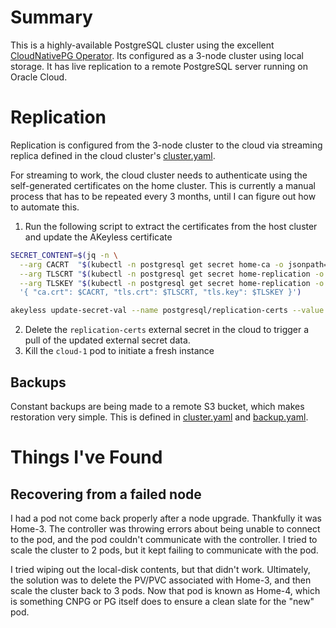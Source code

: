 # Summary
This is a highly-available PostgreSQL cluster using the excellent [CloudNativePG Operator](https://cloudnative-pg.io/). Its configured as a 3-node cluster using local storage. It has live replication to a remote PostgreSQL server running on Oracle Cloud.

# Replication
Replication is configured from the 3-node cluster to the cloud via streaming replica defined in the cloud cluster's [cluster.yaml](overlays/cloud/cluster.yaml).

For streaming to work, the cloud cluster needs to authenticate using the self-generated certificates on the home cluster. This is currently a manual process that has to be repeated every 3 months, until I can figure out how to automate this.

1. Run the following script to extract the certificates from the host cluster and update the AKeyless certificate
```bash
SECRET_CONTENT=$(jq -n \
  --arg CACRT  "$(kubectl -n postgresql get secret home-ca -o jsonpath='{.data.ca\.crt}')" \
  --arg TLSCRT "$(kubectl -n postgresql get secret home-replication -o jsonpath='{.data.tls\.crt}')" \
  --arg TLSKEY "$(kubectl -n postgresql get secret home-replication -o jsonpath='{.data.tls\.key}')" \
  '{ "ca.crt": $CACRT, "tls.crt": $TLSCRT, "tls.key": $TLSKEY }')

akeyless update-secret-val --name postgresql/replication-certs --value "$SECRET_CONTENT"
```
2. Delete the `replication-certs` external secret in the cloud to trigger a pull of the updated external secret data.
3. Kill the `cloud-1` pod to initiate a fresh instance

## Backups
Constant backups are being made to a remote S3 bucket, which makes restoration very simple. This is defined in [cluster.yaml](overlays/home/cluster.yaml) and [backup.yaml](overlays/home/backup.yaml).

# Things I've Found
## Recovering from a failed node
I had a pod not come back properly after a node upgrade. Thankfully it was Home-3. The controller was throwing errors about being unable to connect to the pod, and the pod couldn't communicate with the controller. I tried to scale the cluster to 2 pods, but it kept failing to communicate with the pod.

I tried wiping out the local-disk contents, but that didn't work. Ultimately, the solution was to delete the PV/PVC associated with Home-3, and then scale the cluster back to 3 pods. Now that pod is known as Home-4, which is something CNPG or PG itself does to ensure a clean slate for the "new" pod.